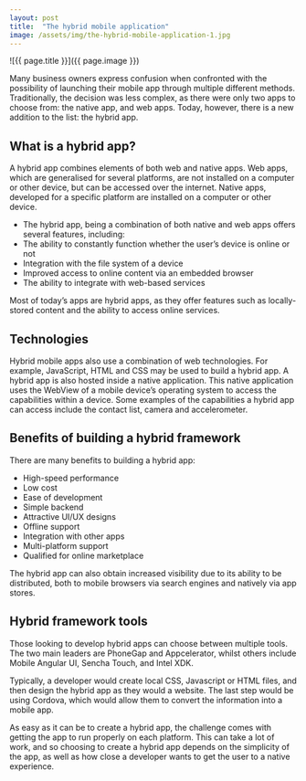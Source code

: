 ```yaml
---
layout: post
title:  "The hybrid mobile application"
image: /assets/img/the-hybrid-mobile-application-1.jpg
---
```


![{{ page.title }}]({{ page.image }})

Many business owners express confusion when confronted with the possibility of launching their mobile app through multiple different methods. Traditionally, the decision was less complex, as there were only two apps to choose from: the native app, and web apps. Today, however, there is a new addition to the list: the hybrid app.

## What is a hybrid app?
A hybrid app combines elements of both web and native apps. Web apps, which are generalised for several platforms, are not installed on a computer or other device, but can be accessed over the internet. Native apps, developed for a specific platform are installed on a computer or other device.

- The hybrid app, being a combination of both native and web apps offers several features, including:
- The ability to constantly function whether the user’s device is online or not
- Integration with the file system of a device
- Improved access to online content via an embedded browser
- The ability to integrate with web-based services
  
Most of today’s apps are hybrid apps, as they offer features such as locally-stored content and the ability to access online services.

## Technologies
Hybrid mobile apps also use a combination of web technologies. For example, JavaScript, HTML and CSS may be used to build a hybrid app. A hybrid app is also hosted inside a native application. This native application uses the WebView of a mobile device’s operating system to access the capabilities within a device. Some examples of the capabilities a hybrid app can access include the contact list, camera and accelerometer.

## Benefits of building a hybrid framework
There are many benefits to building a hybrid app:

- High-speed performance
- Low cost
- Ease of development
- Simple backend
- Attractive UI/UX designs
- Offline support
- Integration with other apps
- Multi-platform support
- Qualified for online marketplace
  
The hybrid app can also obtain increased visibility due to its ability to be distributed, both to mobile browsers via search engines and natively via app stores.

## Hybrid framework tools
Those looking to develop hybrid apps can choose between multiple tools. The two main leaders are PhoneGap and Appcelerator, whilst others include Mobile Angular UI, Sencha Touch, and Intel XDK.

Typically, a developer would create local CSS, Javascript or HTML files, and then design the hybrid app as they would a website. The last step would be using Cordova, which would allow them to convert the information into a mobile app.

As easy as it can be to create a hybrid app, the challenge comes with getting the app to run properly on each platform. This can take a lot of  work, and so choosing to create a hybrid app depends on the simplicity of the app, as well as how close a developer wants to get the user to a native experience.
